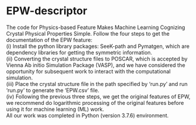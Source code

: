 # EPW-descriptor
The code for Physics-based Feature Makes Machine Learning Cognizing Crystal Physical Properties Simple.
Follow the four steps to get the documentation of the EPW feature:   
(i) Install the python library packages: SeeK-path and Pymatgen, which are dependency libraries for getting the symmetric information.   
(ii) Converting the crystal structure files to POSCAR, which is accepted by Vienna Ab initio Simulation Package (VASP), and we have considered the opportunity for subsequent work to interact with the computational simulation.  
(iii) Place the crystal structure file in the path specified by ‘run.py’ and run ‘run.py’ to generate the ‘EPW.csv’ file.  
(iv) Following the previous three steps, we get the original features of EPW, we recommend do logarithmic processing of the original features before using it for machine learning (ML) work.   
All our work was completed in Python (version 3.7.6) environment.
